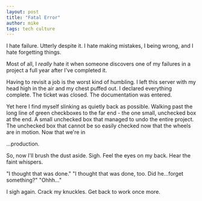 ```yaml
---
layout: post
title: "Fatal Error"
author: mike
tags: tech culture
---
```


I hate failure. Utterly despite it. I hate making mistakes, I being wrong, and I hate forgetting things. 

Most of all, I *really* hate it when someone discovers one of my failures in a project a full year after I've completed it. 

Having to revisit a job is the worst kind of humbling. I left this server with my head high in the air and my chest puffed out. I declared everything complete. The ticket was closed. The documentation was entered. 

Yet here I find myself slinking as quietly back as possible. Walking past the long line of green checkboxes to the far end - the one small, unchecked box at the end. A small unchecked box that managed to undo the entire project. The unchecked box that cannot be so easily checked now that the wheels are in motion. Now that we're in

...production.

So, now I'll brush the dust aside. Sigh. Feel the eyes on my back. Hear the faint whispers.

"I thought that was done."
"I thought that was done, too. Did he...forget something?"
"Ohhh..."

I sigh again. Crack my knuckles. Get back to work once more. 
